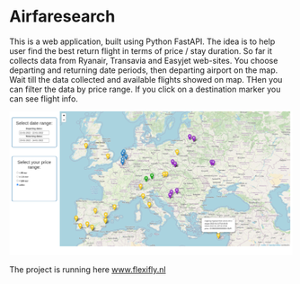 # Airfaresearch

This is a web application, built using Python FastAPI. 
The idea is to help user find the best return flight in terms of price / stay duration.
So far it collects data from Ryanair, Transavia and Easyjet web-sites. 
You choose departing and returning date periods, then departing airport on the map. 
Wait till the data collected and available flights showed on map. THen you can filter the data by price range.
If you click on a destination marker you can see flight info.

<img src=https://github.com/megaloss/Airfaresearch/blob/master/air1.png>

The project is running here <a href='https://flexifly.nl'>www.flexifly.nl</a>
